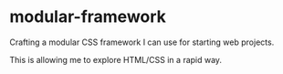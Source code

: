 # modular-framework

Crafting a modular CSS framework I can use for starting web projects. 

This is allowing me to explore HTML/CSS in a rapid way. 
